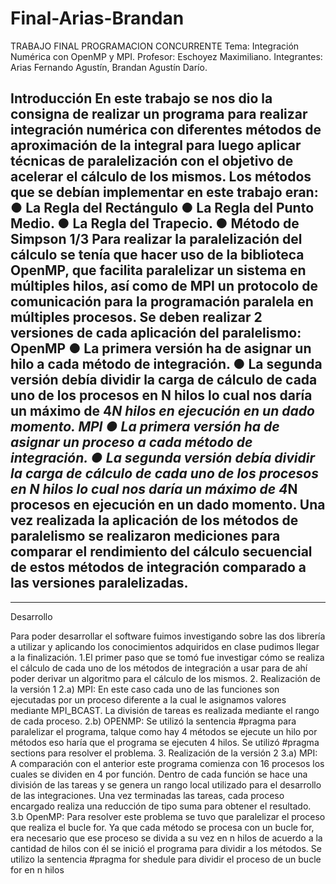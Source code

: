 # Final-Arias-Brandan

TRABAJO FINAL
PROGRAMACION CONCURRENTE
Tema: Integración Numérica con OpenMP y 
MPI.
Profesor:
Eschoyez Maximiliano.
Integrantes: 
Arias Fernando Agustín,
Brandan Agustín Darío.

Introducción
En este trabajo se nos dio la consigna de realizar un programa para realizar 
integración numérica con diferentes métodos de aproximación de la integral 
para luego aplicar técnicas de paralelización con el objetivo de acelerar el 
cálculo de los mismos.
Los métodos que se debían implementar en este trabajo eran:
● La Regla del Rectángulo
● La Regla del Punto Medio.
● La Regla del Trapecio.
● Método de Simpson 1/3
Para realizar la paralelización del cálculo se tenía que hacer uso de la 
biblioteca OpenMP, que facilita paralelizar un sistema en múltiples hilos, así 
como de MPI un protocolo de comunicación para la programación paralela en 
múltiples procesos.
Se deben realizar 2 versiones de cada aplicación del paralelismo:
OpenMP
● La primera versión ha de asignar un hilo a cada método de integración.
● La segunda versión debía dividir la carga de cálculo de cada uno de los 
procesos en N hilos lo cual nos daría un máximo de 4*N hilos en ejecución en 
un dado momento.
MPI
● La primera versión ha de asignar un proceso a cada método de
integración.
● La segunda versión debía dividir la carga de cálculo de cada uno de los 
procesos en N hilos lo cual nos daría un máximo de 4*N procesos en ejecución 
en un dado momento.
Una vez realizada la aplicación de los métodos de paralelismo se realizaron 
mediciones para comparar el rendimiento del cálculo secuencial de estos 
métodos de integración comparado a las versiones paralelizadas.
---------------------------------------------------------------------
---------------------------------------------------------------------
Desarrollo

Para poder desarrollar el software fuimos investigando sobre las dos librería a 
utilizar y aplicando los conocimientos adquiridos en clase pudimos llegar a la 
finalización.
1.El primer paso que se tomó fue investigar cómo se realiza el cálculo de cada 
uno de los métodos de integración a usar para de ahí poder derivar un 
algoritmo para el cálculo de los mismos.
2. Realización de la versión 1
2.a) MPI: En este caso cada uno de las funciones son ejecutadas por un 
proceso diferente a la cual le asignamos valores mediante MPI_BCAST. La 
división de tareas es realizada mediante el rango de cada proceso.
2.b) OPENMP: Se utilizó la sentencia #pragma para paralelizar el programa, 
talque como hay 4 métodos se ejecute un hilo por métodos eso haría que el 
programa se ejecuten 4 hilos. Se utilizó #pragma sections para resolver el 
problema.
3. Realización de la versión 2
3.a) MPI: A comparación con el anterior este programa comienza con 16 
procesos los cuales se dividen en 4 por función. Dentro de cada función se 
hace una división de las tareas y se genera un rango local utilizado para el 
desarrollo de las integraciones. Una vez terminadas las tareas, cada proceso 
encargado realiza una reducción de tipo suma para obtener el resultado.
3.b OpenMP: Para resolver este problema se tuvo que paralelizar el proceso 
que realiza el bucle for. Ya que cada método se procesa con un bucle for, era 
necesario que ese proceso se divida a su vez en n hilos de acuerdo a la 
cantidad de hilos con él se inició el programa para dividir a los métodos.
Se utilizo la sentencia #pragma for shedule para dividir el proceso de un bucle 
for en n hilos
